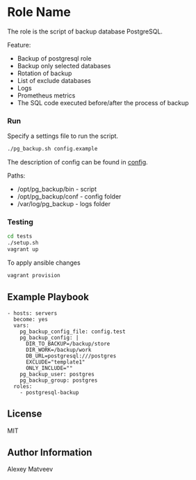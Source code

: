 Role Name
=========

The role is the script of backup database PostgreSQL.

Feature:

- Backup of postgresql role
- Backup only selected databases
- Rotation of backup
- List of exclude databases
- Logs
- Prometheus metrics
- The SQL code executed before/after the process of backup

### Run

Specify a settings file to run the script.

```bash
./pg_backup.sh config.example
```

The description of config can be found in [config](files/config).

Paths:

- /opt/pg_backup/bin - script
- /opt/pg_backup/conf - config folder
- /var/log/pg_backup - logs folder


### Testing

```bash
cd tests
./setup.sh
vagrant up
```

To apply ansible changes

```bash
vagrant provision
```

Example Playbook
----------------

    - hosts: servers
      become: yes
      vars:
        pg_backup_config_file: config.test
        pg_backup_config: |
          DIR_TO_BACKUP=/backup/store
          DIR_WORK=/backup/work
          DB_URL=postgresql:///postgres
          EXCLUDE="template1"
          ONLY_INCLUDE=""
        pg_backup_user: postgres
        pg_backup_group: postgres
      roles:
        - postgresql-backup

License
-------

MIT

Author Information
------------------

Alexey Matveev
